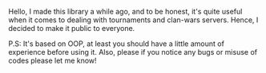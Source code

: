 Hello, I made this library a while ago, and to be honest, it's quite useful when it comes to dealing with tournaments and clan-wars servers. Hence, I decided to make it public to everyone.

P.S: It's based on OOP, at least you should have a little amount of experience before using it. Also, please if you notice any bugs or misuse of codes please let me know!
